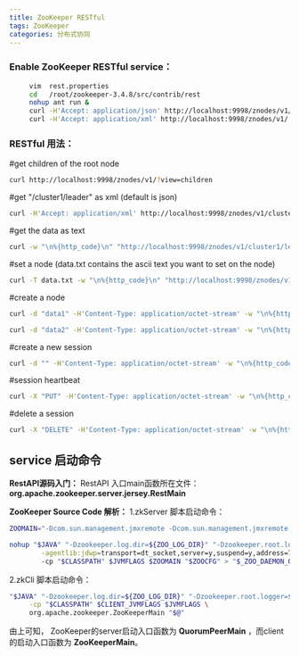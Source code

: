 ```yaml
---
title: ZooKeeper RESTful
tags: ZooKeeper
categories: 分布式协同
---
```


### Enable ZooKeeper RESTful service：
``` bash
     vim  rest.properties
     cd   /root/zookeeper-3.4.8/src/contrib/rest
     nohup ant run &    
     curl -H'Accept: application/json' http://localhost:9998/znodes/v1/                    json
     curl -H'Accept: application/xml' http://localhost:9998/znodes/v1/                    xml
```
### RESTful 用法：
#get children of the root node
```bash
curl http://localhost:9998/znodes/v1/?view=children
```
#get "/cluster1/leader" as xml (default is json)
```bash
curl -H'Accept: application/xml' http://localhost:9998/znodes/v1/cluster1/leader
```
#get the data as text
```bash
curl -w "\n%{http_code}\n" "http://localhost:9998/znodes/v1/cluster1/leader?dataformat=utf8"
```
#set a node (data.txt contains the ascii text you want to set on the node)
```bash
curl -T data.txt -w "\n%{http_code}\n" "http://localhost:9998/znodes/v1/cluster1/leader?dataformat=utf8"
```
#create a node
```bash
curl -d "data1" -H'Content-Type: application/octet-stream' -w "\n%{http_code}\n" "http://localhost:9998/znodes/v1/?op=create&name=cluster2&dataformat=utf8"
```
```bash
curl -d "data2" -H'Content-Type: application/octet-stream' -w "\n%{http_code}\n" "http://localhost:9998/znodes/v1/cluster2?op=create&name=leader&dataformat=utf8"
```
#create a new session
```bash
curl -d "" -H'Content-Type: application/octet-stream' -w "\n%{http_code}\n" "http://localhost:9998/sessions/v1/?op=create&expire=10"
```
#session heartbeat
```bash
curl -X "PUT" -H'Content-Type: application/octet-stream' -w "\n%{http_code}\n" "http://localhost:9998/sessions/v1/02dfdcc8-8667-4e53-a6f8-ca5c2b495a72"
```
#delete a session
```bash
curl -X "DELETE" -H'Content-Type: application/octet-stream' -w "\n%{http_code}\n" "http://localhost:9998/sessions/v1/02dfdcc8-8667-4e53-a6f8-ca5c2b495a72"
```

## service 启动命令
__RestAPI源码入门：__
RestAPI 入口main函数所在文件： __org.apache.zookeeper.server.jersey.RestMain__

__ZooKeeper Source Code 解析：__
1.zkServer 脚本启动命令：
```bash
ZOOMAIN="-Dcom.sun.management.jmxremote -Dcom.sun.management.jmxremote.local.only=$JMXLOCALONLY org.apache.zookeeper.server.quorum.QuorumPeerMain"

nohup "$JAVA" "-Dzookeeper.log.dir=${ZOO_LOG_DIR}" "-Dzookeeper.root.logger=${ZOO_LOG4J_PROP}" \
        -agentlib:jdwp=transport=dt_socket,server=y,suspend=y,address=7778 \                         
        -cp "$CLASSPATH" $JVMFLAGS $ZOOMAIN "$ZOOCFG" > "$_ZOO_DAEMON_OUT" 2>&1 < /dev/null &

```
2.zkCli 脚本启动命令：
```bash
"$JAVA" "-Dzookeeper.log.dir=${ZOO_LOG_DIR}" "-Dzookeeper.root.logger=${ZOO_LOG4J_PROP}" \
     -cp "$CLASSPATH" $CLIENT_JVMFLAGS $JVMFLAGS \
     org.apache.zookeeper.ZooKeeperMain "$@"
```
由上可知， ZooKeeper的server启动入口函数为 __QuorumPeerMain__ ，而client的启动入口函数为 __ZooKeeperMain__。
